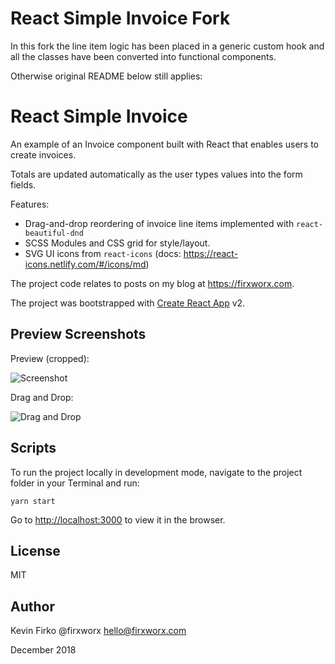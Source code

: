 # React Simple Invoice Fork

In this fork the line item logic has been placed in a generic custom hook and all the classes have been converted into functional components.

Otherwise original README below still applies:

# React Simple Invoice

An example of an Invoice component built with React that enables users to create invoices.

Totals are updated automatically as the user types values into the form fields.

Features:

* Drag-and-drop reordering of invoice line items implemented with `react-beautiful-dnd`
* SCSS Modules and CSS grid for style/layout.
* SVG UI icons from `react-icons` (docs: <https://react-icons.netlify.com/#/icons/md>)

The project code relates to posts on my blog at <https://firxworx.com>.

The project was bootstrapped with [Create React App](https://github.com/facebook/create-react-app) v2.

## Preview Screenshots

Preview (cropped):

![Screenshot](images/screenshot-800.png)

Drag and Drop:

![Drag and Drop](images/screenshot-dnd-800.png)

## Scripts

To run the project locally in development mode, navigate to the project folder in your Terminal and run:

`yarn start`

Go to [http://localhost:3000](http://localhost:3000) to view it in the browser.

## License

MIT

## Author

Kevin Firko
@firxworx
<hello@firxworx.com>

December 2018
